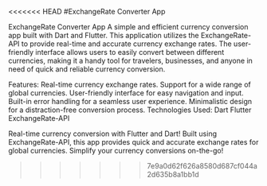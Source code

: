 <<<<<<< HEAD
#ExchangeRate Converter App

ExchangeRate Converter App
A simple and efficient currency conversion app built with Dart and Flutter. This application utilizes the ExchangeRate-API to provide real-time and accurate currency exchange rates. The user-friendly interface allows users to easily convert between different currencies, making it a handy tool for travelers, businesses, and anyone in need of quick and reliable currency conversion.

Features:
Real-time currency exchange rates.
Support for a wide range of global currencies.
User-friendly interface for easy navigation and input.
Built-in error handling for a seamless user experience.
Minimalistic design for a distraction-free conversion process.
Technologies Used:
Dart
Flutter
ExchangeRate-API

 Real-time currency conversion with Flutter and Dart! Built using ExchangeRate-API, this app provides quick and accurate exchange rates for global currencies. Simplify your currency conversions on-the-go! 
>>>>>>> 7e9a0d62f626a8580d687cf044a2d635b8a1bb1d
